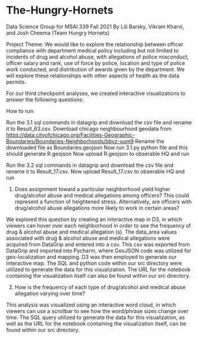 # The-Hungry-Hornets
Data Science Group for MSAI 339 Fall 2021
By Lili Barsky, Vikram Kharvi, and Josh Cheema (Team
Hungry Hornets)

Project Theme: We would like to explore the relationship between officer compliance with department medical policy including but not limited to incidents of drug and alcohol abuse, with allegations of police misconduct, officer salary and rank, use of force by police, location and type of police work conducted, and distribution of awards given by the department. We will explore these relationships with other aspects of health as the data permits.

For our third checkpoint analyses, we created interactive visualizations to answer the following questions:

How to run:

Run the 3.1 sql commands in datagrip and download the csv file and rename it to Result_63.csv.
Download chicago neighbourhood geodata from https://data.cityofchicago.org/Facilities-Geographic-Boundaries/Boundaries-Neighborhoods/bbvz-uum9
Rename the downloaded file as Boundaries.geojson
Now run 3.1.py python file and this should generate R.geojson
Now upload R.geojson to obserable HQ and run 

Run the 3.2 sql commands in datagrip and download the csv file and rename it to Result_17.csv.
Now upload Result_17.csv to obserable HQ and run 

1) Does assignment toward a particular neighborhood yield higher drug/alcohol abuse and medical allegations among officers? This could represent a function of heightened stress. Alternatively, are officers with drug/alcohol abuse allegations more likely to work in certain areas?

We explored this question by creating an interactive map in D3, in which viewers can hover over each neighborhood in order to see the frequency of drug & alcohol abuse and medical allegation (s). The data_area values associated with drug & alcohol abuse and medical allegations were acquired from DataGrip and entered into a csv. This csv was exported from DataGrip and imported into Pycharm, where GeoJSON code was utilized for geo-localization and mapping. D3 was then employed to generate our interactive map. The SQL and python code within our src directory were utilized to generate the data for this visualization. The URL for the notebook containing the visualization itself can also be found within our src directory.

2) How is the frequency of each type of drug/alcohol and medical abuse allegation varying over time?

This analysis was visualized using an interactive word cloud, in which viewers can use a scrollbar to see how the word/phrase sizes change over time. The SQL query utilized to generate the data for this visualization, as well as the URL for the notebook containing the visualization itself, can be found within our src directory.
